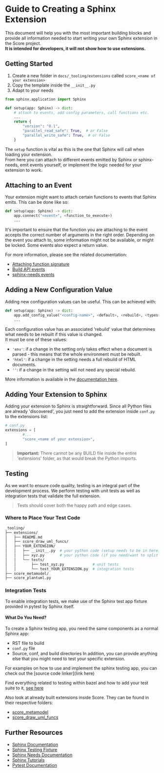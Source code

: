 # Guide to Creating a Sphinx Extension

This document will help you with the most important building blocks and provide all information needed to start writing your own Sphinx extension in the Score project.   
**It is intended for developers, it will not show how to use extensions.**

## Getting Started

1. Create a new folder in `docs/_tooling/extensions` called `score_<name of your extension>`
2. Copy the template inside the `__init__.py`
3. Adapt to your needs

```python
from sphinx.application import Sphinx

def setup(app: Sphinx) -> dict:
    # attach to events, add config parameters, call functions etc.
    ...
    return {
        "version": "0.1",
        "parallel_read_safe": True,  # or False
        "parallel_write_safe": True,  # or False
    }
```

The `setup` function is vital as this is the one that Sphinx will call when loading your extension.   
From here you can attach to different events emitted by Sphinx or sphinx-needs, emit events yourself, 
or implement the logic needed for your extension to work.

## Attaching to an Event

Your extension might want to attach certain functions to events that Sphinx emits. This can be done like so:

```python
def setup(app: Sphinx) -> dict:
    app.connect("<event>", <function_to_execute>)
    ...
```

It's important to ensure that the function you are attaching to the event accepts the correct number of arguments in the right order.
Depending on the event you attach to, some information might not be available, or might be locked. 
Some events also expect a return value.

For more information, please see the related documentation:
- [Attaching function signature](https://www.sphinx-doc.org/en/master/extdev/appapi.html#sphinx.application.Sphinx.connect)
- [Build API events](https://www.sphinx-doc.org/en/master/extdev/event_callbacks.html#core-events-overview)  
- [sphinx-needs events](https://github.com/useblocks/sphinx-needs/blob/master/docs/contributing.rst#structure-of-the-extensions-logic)

## Adding a New Configuration Value

Adding new configuration values can be useful. This can be achieved with:

```python
def setup(app: Sphinx) -> dict:
    app.add_config_value("<config-name>", <default>, <rebuild>, <types>)
    ...
```

Each configuration value has an associated 'rebuild' value that determines what needs to be rebuilt if this value is changed.  
It must be one of these values:
- `'env'`: if a change in the setting only takes effect when a document is parsed - this means that the whole environment must be rebuilt.  
- `'html'`: if a change in the setting needs a full rebuild of HTML documents.  
- `''`: if a change in the setting will not need any special rebuild.  

More information is available in the [documentation here](https://www.sphinx-doc.org/en/master/extdev/appapi.html#sphinx.application.Sphinx.add_config_value).

## Adding Your Extension to Sphinx

Adding your extension to Sphinx is straightforward. Since all Python files are already 'discovered', you just need to add the extension inside `conf.py` to the extensions list:

```python
# conf.py
extensions = [
        #...
        "score_<name of your extension>",
]
```

> **Important:** There cannot be any BUILD file inside the entire 'extensions' folder, as that would break the Python imports.



## Testing

As we want to ensure code quality, testing is an integral part of the development process.
We perform testing with unit tests as well as integration tests that validate the full extension.

> Tests should cover both the happy path and edge cases.

### Where to Place Your Test Code

```bash
_tooling/
├── extensions/
│   ├── README.md
│   ├── score_draw_uml_funcs/
│   ├── YOUR_EXTENSION/
│   │   ├── __init__.py  # your python code (setup needs to be in here)
│   │   ├── xyz.py       # your python code (if you need/want to split it across different files)
│   │   └── tests/
│   │       ├── test_xyz.py             # unit tests
│   │       └── test_YOUR_EXTENSION.py  # integration tests
├── score_metamodel/
├── score_plantuml.py
```



### Integration Tests

To enable integration tests, we make use of the Sphinx test app fixture provided in pytest by Sphinx itself.

#### What Do You Need?

To create a Sphinx testing app, you need the same components as a normal Sphinx app:
- RST file to build
- `conf.py` file
- Source, conf, and build directories
In addition, you can provide anything else that you might need to test your specific extension.


For examples on how to use and implement the sphinx testing app, you can check out the [source code linker](link here)

Find everything related to testing within bazel and how to add your test suite to it, [see here](/tools/testing/pytest/README.md)

Also look at already built extensions inside Score. They can be found in their respective folders:
- [score_metamodel](/docs/_tooling/extensions/score_metamodel/README.md)
- [score_draw_uml_funcs](/docs/_tooling/extensions/score_draw_uml_funcs/__init__.py)

## Further Resources

- [Sphinx Documentation](https://www.sphinx-doc.org/en)
- [Sphinx Testing Fixture](https://www.sphinx-doc.org/en/master/extdev/testing.html#module-sphinx.testing)
- [Sphinx Needs Documentation](https://sphinx-needs.readthedocs.io/en/latest/)
- [Sphinx Tutorials](https://www.sphinx-doc.org/en/master/development/tutorials/index.html)  
- [Pytest Documentation](https://docs.pytest.org/en/stable/)

